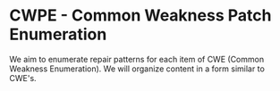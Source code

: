 # CWPE - Common Weakness Patch Enumeration
We aim to enumerate repair patterns for each item of CWE (Common Weakness Enumeration). We will organize content in a form similar to CWE's.
